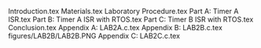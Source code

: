 Introduction.tex
Materials.tex
Laboratory Procedure.tex
Part A: Timer A ISR.tex
Part B: Timer A ISR with RTOS.tex
Part C: Timer B ISR with RTOS.tex
Conclusion.tex
Appendix A: LAB2A.c.tex
Appendix B: LAB2B.c.tex
figures/LAB2B/LAB2B.PNG
Appendix C: LAB2C.c.tex
